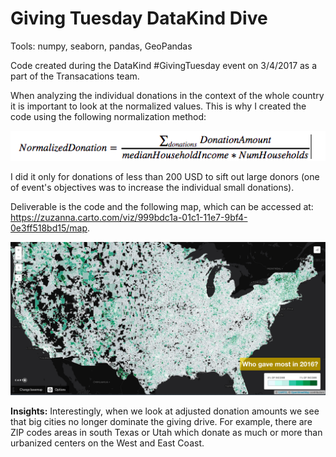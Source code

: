 # Giving Tuesday DataKind Dive
Tools: numpy, seaborn, pandas, GeoPandas

Code created during the DataKind #GivingTuesday event on 3/4/2017 as a part of the Transacations team.


When analyzing the individual donations in the context of the whole country it is important to look at the normalized values. This is why I created the code using the following normalization method:

![normalizing](normalizing.png)

I did it only for donations of less than 200 USD to sift out large donors (one of event's objectives was to increase the individual small donations). 

Deliverable is the code and the following map, which can be accessed at: https://zuzanna.carto.com/viz/999bdc1a-01c1-11e7-9bf4-0e3ff518bd15/map.  

![map_image](map_image.png)

**Insights:**
Interestingly, when we look at adjusted donation amounts we see that big cities no longer dominate the giving drive. For example, there are ZIP codes areas in south Texas or Utah which donate as much or more than urbanized centers on the West and East Coast.